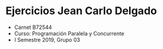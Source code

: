 # Ejercicios Jean Carlo Delgado

* Carnet B72544
* Curso: Programación Paralela y Concurrente
* I Semestre 2019, Grupo 03
